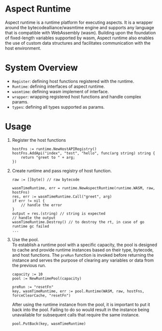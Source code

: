 # Aspect Runtime
Aspect runtime is a runtime platform for executing aspects. It is a wrapper around the bytecodealliance/wasmtime engine and supports any language that is compatible with WebAssembly (wasm). Building upon the foundation of fixed-length variables supported by wasm, Aspect runtime also enables the use of custom data structures and facilitates communication with the host environment.

# System Overview
- `Register`: defining host functions registered with the runtime.
- `Runtime`: defining interfaces of aspect runtime.
- `wasmtime`: defining wasm implement of interface.
- `wrapper`: wrapping registered host functions and handle complex params.
- `types`: defining all types supported as params.

# Usage
1. Register the host functions
    ```
    hostFns := runtime.NewHostAPIRegistry()
    hostFns.AddApi("index", "test", "hello", func(arg string) string {
        return "greet to " + arg;
    })
    ```
2. Create runtime and pass registry of host function.
    ```
    raw := []byte() // raw bytecode
    
    wasmTimeRuntime, err = runtime.NewAspectRuntime(runtime.WASM, raw, hostFns)
    res, err := wasmTimeRuntime.Call("greet", arg)
    if err != nil {
        // handle the error
    }
    output = res.(string) // string is expected
    // handle the output
    wasmTimeRuntime.Destroy() // to destroy the rt, in case of go runtime gc failed
    ...
    ```
3. Use the pool.
    <br/>To establish a runtime pool with a specific capacity, the pool is designed to cache and provide runtime instances based on their type, bytecode, and host functions.
    The `preRun` function is invoked before returning the instance and serves the purpose of clearing any variables or data from the previous run.
    ```
    capacity := 10
	pool := NewRuntimePool(capacity)

    preRun := "resetFn"
    key, wasmTimeRuntime, err := pool.Runtime(WASM, raw, hostFns, forceClearCache, "resetFn")

    ```
    After using the runtime instance from the pool, it is important to put it back into the pool. Failing to do so would result in the instance being unavailable for subsequent calls that require the same instance.
    ```
    pool.PutBack(key, wasmTimeRuntime)
    ```
